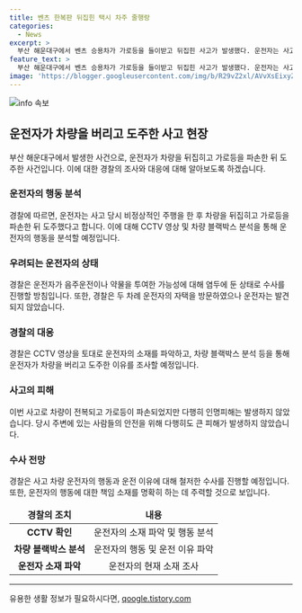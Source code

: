 ```yaml
---
title: 벤츠 한복판 뒤집힌 택시 차주 줄행랑
categories:
  - News
excerpt: >
  부산 해운대구에서 벤츠 승용차가 가로등을 들이받고 뒤집힌 사고가 발생했다. 운전자는 사고 후 차량을 버리고 도주했고, 경찰은 운전자의 신원을 확인하기 위해 노력 중이다. 사고 당시 인근에 있던 택시를 타고 달아난 운전자의 도주 동선과 사고 발생 시 운전자의 상태에 대한 추가 조사가 이뤄질 예정이다.
feature_text: >
  부산 해운대구에서 벤츠 승용차가 가로등을 들이받고 뒤집힌 사고가 발생했다. 운전자는 사고 후 차량을 버리고 도주했고, 경찰은 운전자의 신원을 확인하기 위해 노력 중이다. 사고 당시 인근에 있던 택시를 타고 달아난 운전자의 도주 동선과 사고 발생 시 운전자의 상태에 대한 추가 조사가 이뤄질 예정이다.
image: 'https://blogger.googleusercontent.com/img/b/R29vZ2xl/AVvXsEixyZcFfHzMRdzZMjFBmAUKJYCLCGyLL1o632UiGVXcaFdKo_bkvkuCioo0uUKlGfBVcT3P84aROyZIXSBEx3Aw5nCQ3pTgDom1WDC4m8eifvWiAmWEEVb4x6G_l8C0QH225ldMjyaFvpxGEBGNO37VmDTDMHGhJPq73UglMfDca1-0aw/s1600/blogspot.png'
---
```


<p><img src="https://blogger.googleusercontent.com/img/b/R29vZ2xl/AVvXsEixyZcFfHzMRdzZMjFBmAUKJYCLCGyLL1o632UiGVXcaFdKo_bkvkuCioo0uUKlGfBVcT3P84aROyZIXSBEx3Aw5nCQ3pTgDom1WDC4m8eifvWiAmWEEVb4x6G_l8C0QH225ldMjyaFvpxGEBGNO37VmDTDMHGhJPq73UglMfDca1-0aw/s1600/blogspot.png" alt="info 속보" /></p>

<h2 data-ke-size="size26">운전자가 차량을 버리고 도주한 사고 현장</h2>

<p data-ke-size="size16">부산 해운대구에서 발생한 사건으로, 운전자가 차량을 뒤집히고 가로등을 파손한 뒤 도주한 사건입니다. 이에 대한 경찰의 조사와 대응에 대해 알아보도록 하겠습니다.</p>

<h3>운전자의 행동 분석</h3>

<p data-ke-size="size16">경찰에 따르면, 운전자는 사고 당시 비정상적인 주행을 한 후 차량을 뒤집히고 가로등을 파손한 뒤 도주했다고 합니다. 이에 대해 CCTV 영상 및 차량 블랙박스 분석을 통해 운전자의 행동을 분석할 예정입니다.</p>

<h3>우려되는 운전자의 상태</h3>

<p data-ke-size="size16">경찰은 운전자가 음주운전이나 약물을 투여한 가능성에 대해 염두에 둔 상태로 수사를 진행할 방침입니다. 또한, 경찰은 두 차례 운전자의 자택을 방문하였으나 운전자는 발견되지 않았습니다.</p>

<h3>경찰의 대응</h3>

<p data-ke-size="size16">경찰은 CCTV 영상을 토대로 운전자의 소재를 파악하고, 차량 블랙박스 분석 등을 통해 운전자가 차량을 버리고 도주한 이유를 조사할 예정입니다.</p>

<h3>사고의 피해</h3>

<p data-ke-size="size16">이번 사고로 차량이 전복되고 가로등이 파손되었지만 다행히 인명피해는 발생하지 않았습니다. 당시 주변에 있는 사람들의 안전을 위해 다행히도 큰 피해가 발생하지 않았습니다.</p>

<h3>수사 전망</h3>

<p data-ke-size="size16">경찰은 사고 차량 운전자의 행동과 운전 이유에 대해 철저한 수사를 진행할 예정입니다. 또한, 운전자의 행동에 대한 책임 소재를 명확히 하는 데 주력할 것으로 보입니다.</p>

<table>
  <thead>
    <tr>
      <td style="text-align: center; height: 17px;"><b>경찰의 조치</b></td>
      <td style="text-align: center; height: 17px;"><b>내용</b></td>
    </tr>
  </thead>
  <tbody>
    <tr>
      <td style="text-align: center; height: 17px;"><b>CCTV 확인</b></td>
      <td style="text-align: center; height: 17px;">운전자의 소재 파악 및 행동 분석</td>
    </tr>
    <tr>
      <td style="text-align: center; height: 17px;"><b>차량 블랙박스 분석</b></td>
      <td style="text-align: center; height: 17px;">운전자의 행동 및 운전 이유 파악</td>
    </tr>
    <tr>
      <td style="text-align: center; height: 17px;"><b>운전자 소재 파악</b></td>
      <td style="text-align: center; height: 17px;">운전자의 현재 소재 조사</td>
    </tr>
  </tbody>
</table>

<hr>
유용한 생활 정보가 필요하시다면, <a href="https://qoogle.tistory.com" rel="dofollow">qoogle.tistory.com</a>


